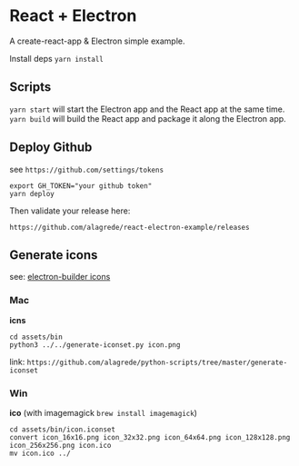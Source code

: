 
# React + Electron

A create-react-app & Electron simple example.

Install deps
```yarn install```

## Scripts
```yarn start``` will start the Electron app and the React app at the same time.  
```yarn build``` will build the React app and package it along the Electron app.

## Deploy Github
see `https://github.com/settings/tokens`
```
export GH_TOKEN="your github token"
yarn deploy
```
Then validate your release here:

`https://github.com/alagrede/react-electron-example/releases`


## Generate icons
see: [electron-builder icons](https://www.electron.build/icons)
### Mac
**icns**
```
cd assets/bin
python3 ../../generate-iconset.py icon.png
```
link: ```https://github.com/alagrede/python-scripts/tree/master/generate-iconset```

### Win
**ico** (with imagemagick `brew install imagemagick`)
```
cd assets/bin/icon.iconset
convert icon_16x16.png icon_32x32.png icon_64x64.png icon_128x128.png icon_256x256.png icon.ico
mv icon.ico ../
```

